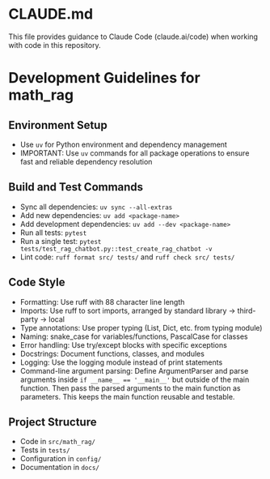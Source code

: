 # CLAUDE.md

This file provides guidance to Claude Code (claude.ai/code) when working with code in this repository.

# Development Guidelines for math_rag

## Environment Setup
- Use `uv` for Python environment and dependency management
- IMPORTANT: Use `uv` commands for all package operations to ensure fast and reliable dependency resolution

## Build and Test Commands
- Sync all dependencies: `uv sync --all-extras`
- Add new dependencies: `uv add <package-name>`
- Add development dependencies: `uv add --dev <package-name>`
- Run all tests: `pytest`
- Run a single test: `pytest tests/test_rag_chatbot.py::test_create_rag_chatbot -v`
- Lint code: `ruff format src/ tests/` and `ruff check src/ tests/`

## Code Style
- Formatting: Use ruff with 88 character line length
- Imports: Use ruff to sort imports, arranged by standard library → third-party → local
- Type annotations: Use proper typing (List, Dict, etc. from typing module)
- Naming: snake_case for variables/functions, PascalCase for classes
- Error handling: Use try/except blocks with specific exceptions
- Docstrings: Document functions, classes, and modules
- Logging: Use the logging module instead of print statements
- Command-line argument parsing: Define ArgumentParser and parse arguments inside `if __name__ == '__main__'` but outside of the main function. Then pass the parsed arguments to the main function as parameters. This keeps the main function reusable and testable.

## Project Structure
- Code in `src/math_rag/`
- Tests in `tests/`
- Configuration in `config/`
- Documentation in `docs/`
